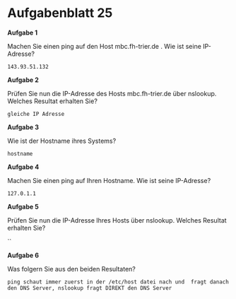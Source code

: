 # Aufgabenblatt 25

**Aufgabe 1**

Machen Sie einen ping auf den Host mbc.fh-trier.de . Wie ist seine IP-Adresse?

`143.93.51.132`

**Aufgabe 2**

Prüfen Sie nun die IP-Adresse des Hosts mbc.fh-trier.de über nslookup. Welches Resultat erhalten Sie?

`gleiche IP Adresse`


**Aufgabe 3**

Wie ist der Hostname ihres Systems?

`hostname`


**Aufgabe 4**

Machen Sie einen ping auf Ihren Hostname. Wie ist seine IP-Adresse?

`127.0.1.1`


**Aufgabe 5**

Prüfen Sie nun die IP-Adresse Ihres Hosts über nslookup. Welches Resultat erhalten Sie?

``


**Aufgabe 6**

Was folgern Sie aus den beiden Resultaten?

`ping schaut immer zuerst in der /etc/host datei nach und 
fragt danach den DNS Server, nslookup fragt DIREKT den DNS Server`
